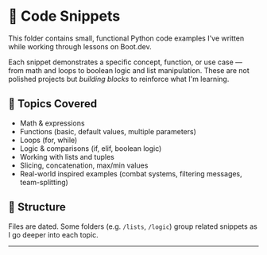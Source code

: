 # 🧩 Code Snippets

This folder contains small, functional Python code examples I've written while working through lessons on Boot.dev.

Each snippet demonstrates a specific concept, function, or use case — from math and loops to boolean logic and list manipulation. These are not polished projects but *building blocks* to reinforce what I'm learning.

## 🧠 Topics Covered

- Math & expressions
- Functions (basic, default values, multiple parameters)
- Loops (for, while)
- Logic & comparisons (if, elif, boolean logic)
- Working with lists and tuples
- Slicing, concatenation, max/min values
- Real-world inspired examples (combat systems, filtering messages, team-splitting)

## 📁 Structure

Files are dated. Some folders (e.g. `/lists`, `/logic`) group related snippets as I go deeper into each topic.

---

